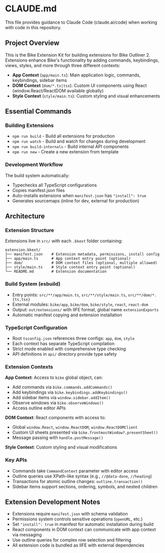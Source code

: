 # CLAUDE.md

This file provides guidance to Claude Code (claude.ai/code) when working with code in this repository.

## Project Overview

This is the Bike Extension Kit for building extensions for Bike Outliner 2. Extensions enhance Bike's functionality by adding commands, keybindings, views, styles, and more through three different contexts:

- **App Context** (`app/main.ts`): Main application logic, commands, keybindings, sidebar items
- **DOM Context** (`dom/*.ts|tsx`): Custom UI components using React (window.React/ReactDOM available globally)  
- **Style Context** (`style/main.ts`): Custom styling and visual enhancements

## Essential Commands

### Building Extensions
- `npm run build` - Build all extensions for production
- `npm run watch` - Build and watch for changes during development
- `npm run build-internals` - Build internal API components
- `npm run new` - Create a new extension from template

### Development Workflow
The build system automatically:
- Typechecks all TypeScript configurations
- Copies manifest.json files
- Auto-installs extensions when `manifest.json` has `"install": true`
- Generates sourcemaps (inline for dev, external for production)

## Architecture

### Extension Structure
Extensions live in `src/` with each `.bkext` folder containing:
```
extension.bkext/
├── manifest.json    # Extension metadata, permissions, install config
├── app/main.ts      # App context entry point (optional)
├── dom/             # DOM context files (optional, multiple allowed)
├── style/main.ts    # Style context entry point (optional)
└── README.md        # Extension documentation
```

### Build System (esbuild)
- Entry points: `src/**/app/main.ts`, `src/**/style/main.ts`, `src/**/dom/*.{ts,tsx}`
- External modules: `bike/app`, `bike/dom`, `bike/style`, `react`, `react-dom`
- Output: `out/extensions/` with IIFE format, global name `extensionExports`
- Automatic manifest copying and extension installation

### TypeScript Configuration
- Root `tsconfig.json` references three configs: `app`, `dom`, `style`
- Each context has separate TypeScript compilation
- Strict mode enabled with comprehensive type checking
- API definitions in `api/` directory provide type safety

### Extension Contexts

**App Context**: Access to `bike` global object, can:
- Add commands via `bike.commands.addCommands()`
- Add keybindings via `bike.keybindings.addKeybindings()`
- Add sidebar items via `window.sidebar.addItem()`
- Observe windows via `bike.observeWindows()`
- Access outline editor APIs

**DOM Context**: React components with access to:
- Global `window.React`, `window.ReactDOM`, `window.ReactDOMClient`
- Custom UI sheets presented via `bike.frontmostWindow?.presentSheet()`
- Message passing with `handle.postMessage()`

**Style Context**: Custom styling and visual modifications

### Key APIs
- Commands take `CommandContext` parameter with editor access
- Outline queries use XPath-like syntax (e.g., `//@data-done`, `//heading`)
- Transactions for atomic outline changes: `outline.transaction()`
- Sidebar items support sections, ordering, symbols, and nested children

## Extension Development Notes

- Extensions require `manifest.json` with schema validation
- Permissions system controls sensitive operations (`openURL`, etc.)
- Set `"install": true` in manifest for automatic installation during build
- React components in DOM context can communicate with app context via messaging
- Use outline queries for complex row selection and filtering
- All extension code is bundled as IIFE with external dependencies